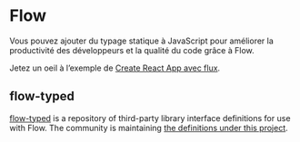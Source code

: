 # Flow

<p class="description">Vous pouvez ajouter du typage statique à JavaScript pour améliorer la productivité des développeurs et la qualité du code grâce à Flow.</p>

Jetez un oeil à l’exemple de [Create React App avec flux](https://github.com/mui-org/material-ui/tree/next/examples/create-react-app-with-flow).

## flow-typed

[flow-typed](https://github.com/flowtype/flow-typed) is a repository of third-party library interface definitions for use with Flow. The community is maintaining [the definitions under this project](https://github.com/flowtype/flow-typed/tree/master/definitions/npm/%40material-ui/core_v1.x.x).